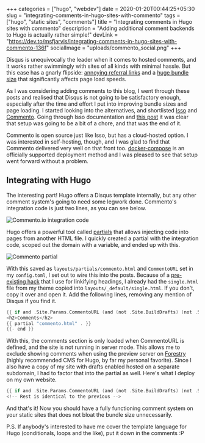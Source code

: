 +++
categories = ["hugo", "webdev"]
date = 2020-01-20T00:44:25+05:30
slug = "integrating-comments-in-hugo-sites-with-commento"
tags = ["hugo", "static sites", "comments"]
title = "Integrating comments in Hugo sites with commento"
description = "Adding additional comment backends to Hugo is actually rather simple!"
devLink = "https://dev.to/msfjarvis/integrating-comments-in-hugo-sites-with-commento-136f"
socialImage = "uploads/commento_social.png"
+++

Disqus is unequivocally the leader when it comes to hosted comments, and it works rather swimmingly with sites of all kinds with minimal hassle. But this ease has a gnarly flipside: [annoying referral links](https://stiobhart.net/2017-02-21-disqusting/) and a [huge bundle size](https://victorzhou.com/blog/replacing-disqus/) that significantly affects page load speeds.

As I was considering adding comments to this blog, I went through these posts and realised that Disqus is not going to be satisfactory enough, especially after the time and effort I put into improving bundle sizes and page loading. I started looking into the alternatives, and shortlisted [Isso](https://posativ.org/isso) and [Commento](https://commento.io/). Going through Isso documentation and [this post](https://stiobhart.net/2017-02-24-isso-comments/) it was clear that setup was going to be a bit of a chore, and that was the end of it.

Commento is open source just like Isso, but has a cloud-hosted option. I was interested in self-hosting, though, and I was glad to find that Commento delivered very well on that front too. [docker-compose](https://docs.commento.io/installation/self-hosting/on-your-server/docker.html#with-docker-compose) is an officially supported deployment method and I was pleased to see that setup went forward without a problem.

## Integrating with Hugo

The interesting part! Hugo offers a Disqus template internally, but any other comment system's going to need some legwork done. Commento's integration code is just two lines, as you can see below.

![Commento.io integration code](/uploads/commento_integration.png)

Hugo offers a powerful tool called [partials](https://gohugo.io/templates/partials/#use-partials-in-your-templates) that allows injecting code into pages from another HTML file. I quickly created a partial with the integration code, scoped out the domain with a variable, and ended up with this.

![Commento partial](/uploads/commento_partial.png)

With this saved as `layouts/partials/commento.html` and `CommentoURL` set in my `config.toml`, I set out to wire this into the posts. Because of a [pre-existing hack](https://github.com/msfjarvis/msfjarvis.dev/commit/5447bb36258934d6a5bc86be99ef91a9eeb9eb17) that I use for linkifying headings, I already had  the `single.html` file from my theme copied into `layouts/_default/single.html`. If you don't, copy it over and open it. Add the following lines, removing any mention of Disqus if you find it.

```go
{{ if and .Site.Params.CommentoURL (and (not .Site.BuildDrafts) (not .Site.IsServer)) -}}
<h2>Comments</h2>
{{ partial "commento.html" . }}
{{- end }}
```

With this, the comments section is only loaded when CommentoURL is defined, and the site is not running in server mode. This allows me to exclude showing comments when using the preview server on [Forestry](https://forestry.io) (highly recommended CMS for Hugo, by far my personal favorite). Since I also have a copy of my site with drafts enabled hosted on a separate subdomain, I had to factor that into the partial as well. Here's what I deploy on my own website.

```go
{{ if and .Site.Params.CommentoURL (and (not .Site.BuildDrafts) (not .Site.IsServer)) -}}
<!-- Rest is identical to the previous -->
```

And that's it! Now you should have a fully functioning comment system on your static sites that does not bloat the bundle size unnecessarily.

P.S. If anybody's interested to have me cover the template language for Hugo (conditionals, loops and the like), put it down in the comments :P
